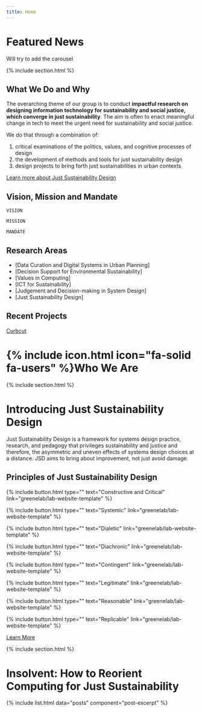 ```yaml
---
title: Home
---
```


# Featured News

Will try to add the carousel 

{% include section.html %}

## What We Do and Why

The overarching theme of our group is to conduct  **impactful research on designing information technology for sustainability and social justice, which converge in just sustainability**. The aim is often to enact meaningful change in tech to meet the urgent need for sustainability and social justice. 

We do that through a combination of:
1. critical examinations of the politics, values, and cognitive processes of design
2. the development of methods and tools for just sustainability design 
3. design projects to bring forth just sustainabilities in urban contexts

[Learn more about Just Sustainability Design](https://scd-github.github.io/jsd-lab-website-template/introduction%20to%20JSD/)


## Vision, Mission and Mandate

```
VISION
```

```
MISSION
```

```
MANDATE
```


## Research Areas

- [Data Curation and Digital Systems in Urban Planning]
- [Decision Support for Environmental Sustainability]
- [Values in Computing]
- [ICT for Sustainability]
- [Judgement and Decision-making in System Design]
- [Just Sustainability Design]


## Recent Projects
[Curbcut](https://toronto.curbcut.ca/)

# {% include icon.html icon="fa-solid fa-users" %}Who We Are


{% include section.html %}

# Introducing Just Sustainability Design

Just Sustainability Design is a framework for systems design practice, research, and pedagogy that privileges sustainability and justice and therefore, the asymmetric and uneven effects of systems design choices at a distance. JSD aims to bring about improvement, not just avoid damage. 

## Principles of Just Sustainability Design

{%
  include button.html
  type=""
  text="Constructive and Critical"
  link="greenelab/lab-website-template"
%}

{%
  include button.html
  type=""
  text="Systemic"
  link="greenelab/lab-website-template"
%}

{%
  include button.html
  type=""
  text="Dialetic"
  link="greenelab/lab-website-template"
%}

{%
  include button.html
  type=""
  text="Diachronic"
  link="greenelab/lab-website-template"
%}

{%
  include button.html
  type=""
  text="Contingent"
  link="greenelab/lab-website-template"
%}

{%
  include button.html
  type=""
  text="Legitimate"
  link="greenelab/lab-website-template"
%}

{%
  include button.html
  type=""
  text="Reasonable"
  link="greenelab/lab-website-template"
%}

{%
  include button.html
  type=""
  text="Replicable"
  link="greenelab/lab-website-template"
%}

[Learn More](https://scd-github.github.io/jsd-lab-website-template/introduction%20to%20JSD/)

{% include section.html %}

# Insolvent: How to Reorient Computing for Just Sustainability

{% include list.html data="posts" component="post-excerpt" %}
